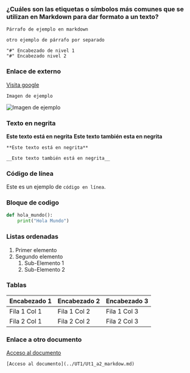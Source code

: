 ### ¿Cuáles son las etiquetas o símbolos más comunes que se utilizan en Markdown para dar formato a un texto?
```
Párrafo de ejemplo en markdown

otro ejemplo de párrafo por separado
```
```
"#" Encabezado de nivel 1
"#" Encabezado nivel 2
```
### Enlace de externo

[Visita google](https://encrypted-tbn0.gstatic.com/images?q=tbn:ANd9GcQmVJxAaSjMhV3W8PMnThGv-OTERCJMa9Ftcw&s)

```
Imagen de ejemplo
```
<img src="/Lenguaje de marcas/UT1/Imagenes/Avatar pozo de las alma sumergido.jpg" alt="Imagen de ejemplo" />

### Texto en negrita
**Este texto está en negrita**
__Este texto también esta en negrita__
```
**Este texto está en negrita**

__Este texto también está en negrita__
```

### Código de línea
Este es un ejemplo de `código en línea`.


### Bloque de codigo

```python
def hola_mundo():
    print("Hola Mundo")
```
### Listas ordenadas
1. Primer elemento
2. Segundo elemento
   1. Sub-Elemento 1
   2. Sub-Elemento 2

### Tablas
| Encabezado 1 | Encabezado 2 | Encabezado 3 |
|--------------|--------------|--------------|
| Fila 1 Col 1 | Fila 1 Col 2 | Fila 1 Col 3 |
| Fila 2 Col 1 | Fila 2 Col 2 | Fila 2 Col 3 |

### Enlace a otro documento
[Acceso al documento](../UT1/Ut1_a2_markdow.md)
```
[Acceso al documento](../UT1/Ut1_a2_markdow.md)
```
